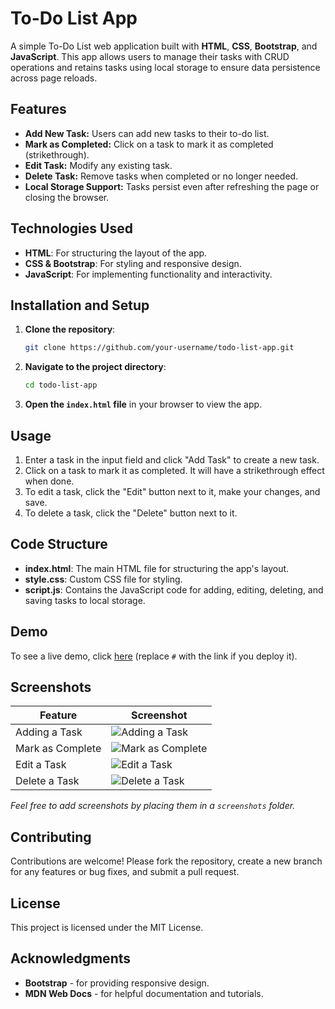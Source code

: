 
# To-Do List App

A simple To-Do List web application built with **HTML**, **CSS**, **Bootstrap**, and **JavaScript**. This app allows users to manage their tasks with CRUD operations and retains tasks using local storage to ensure data persistence across page reloads.

## Features

- **Add New Task:** Users can add new tasks to their to-do list.
- **Mark as Completed:** Click on a task to mark it as completed (strikethrough).
- **Edit Task:** Modify any existing task.
- **Delete Task:** Remove tasks when completed or no longer needed.
- **Local Storage Support:** Tasks persist even after refreshing the page or closing the browser.

## Technologies Used

- **HTML**: For structuring the layout of the app.
- **CSS & Bootstrap**: For styling and responsive design.
- **JavaScript**: For implementing functionality and interactivity.

## Installation and Setup

1. **Clone the repository**:
   ```bash
   git clone https://github.com/your-username/todo-list-app.git
   ```
2. **Navigate to the project directory**:
   ```bash
   cd todo-list-app
   ```
3. **Open the `index.html` file** in your browser to view the app.

## Usage

1. Enter a task in the input field and click "Add Task" to create a new task.
2. Click on a task to mark it as completed. It will have a strikethrough effect when done.
3. To edit a task, click the "Edit" button next to it, make your changes, and save.
4. To delete a task, click the "Delete" button next to it.

## Code Structure

- **index.html**: The main HTML file for structuring the app's layout.
- **style.css**: Custom CSS file for styling.
- **script.js**: Contains the JavaScript code for adding, editing, deleting, and saving tasks to local storage.

## Demo

To see a live demo, click [here](#) (replace `#` with the link if you deploy it).

## Screenshots

| Feature          | Screenshot                                             |
| ---------------- | ------------------------------------------------------ |
| Adding a Task    | ![Adding a Task](screenshots/add-task.png)             |
| Mark as Complete | ![Mark as Complete](screenshots/mark-complete.png)     |
| Edit a Task      | ![Edit a Task](screenshots/edit-task.png)              |
| Delete a Task    | ![Delete a Task](screenshots/delete-task.png)          |

*Feel free to add screenshots by placing them in a `screenshots` folder.*

## Contributing

Contributions are welcome! Please fork the repository, create a new branch for any features or bug fixes, and submit a pull request.

## License

This project is licensed under the MIT License.

## Acknowledgments

- **Bootstrap** - for providing responsive design.
- **MDN Web Docs** - for helpful documentation and tutorials.
